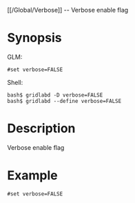 [[/Global/Verbose]] -- Verbose enable flag

# Synopsis

GLM:

~~~
#set verbose=FALSE
~~~

Shell:

~~~
bash$ gridlabd -D verbose=FALSE
bash$ gridlabd --define verbose=FALSE
~~~

# Description

Verbose enable flag

# Example

~~~
#set verbose=FALSE
~~~
